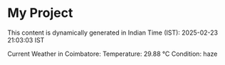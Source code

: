 # My Project

This content is dynamically generated in Indian Time (IST): 2025-02-23 21:03:03 IST


Current Weather in Coimbatore:
Temperature: 29.88 °C
Condition: haze
